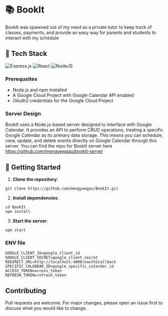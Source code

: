 # 📚 BookIt

BookIt was spawned out of my need as a private tutor to keep track of classes, payments, and provide an easy way for parents and students to interact with my schedule

## 🔧 Tech Stack

![Express.js](https://img.shields.io/badge/express.js-%23404d59.svg?style=for-the-badge&logo=express&logoColor=%2361DAFB)
![React](https://img.shields.io/badge/react-%2320232a.svg?style=for-the-badge&logo=react&logoColor=%2361DAFB)
![NodeJS](https://img.shields.io/badge/node.js-6DA55F?style=for-the-badge&logo=node.js&logoColor=white)

### Prerequsites

- Node.js and npm installed
- A Google Cloud Project with Google Calendar API enabled
- OAuth2 credentials for the Google Cloud Project

### Server Design

BookIt uses a Node.js-based server designed to interface with Google Calendar. It provides an API to perform CRUD operations, treating a specific Google Calendar as its primary data storage. This means you can schedule, view, update, and delete events directly on Google Calendar through this server. You can find the repo for BookIt server here https://github.com/mengyewgau/bookit-server

## 🚀 Getting Started

1. **Clone the repository**:

```
git clone https://github.com/mengyewgau/BookIt.git
```

2. **Install dependencies**:

```
cd BookIt
npm install
```

3. **Start the server**:

```
npm start
```

### ENV file

```
GOOGLE_CLIENT_ID=google_client_id
GOOGLE_CLIENT_SECRET=google_client_secret
REDIRECT_URL=http://localhost:4000/oauth2callback
SPECIFIC_CALENDAR_ID=google_specific_calendar_id
ACCESS_TOKEN=access_token
REFRESH_TOKEN=refresh_token
```

## Contributing

Pull requests are welcome. For major changes, please open an issue first to discuss what you would like to change.
